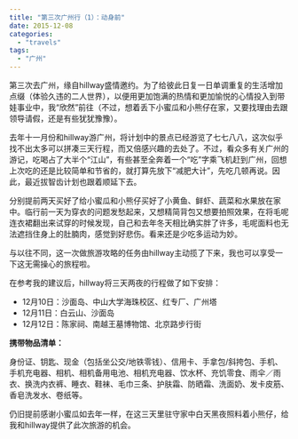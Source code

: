 ```yaml
---
title: "第三次广州行（1）：动身前"
date: 2015-12-08
categories: 
  - "travels"
tags: 
  - "广州"
---
```


第三次去广州，缘自hillway盛情邀约。为了给彼此日复一日单调重复的生活增加点缀（体验久违的二人世界），以便用更加饱满的热情和更加愉悦的心情投入到带娃事业中，我“欣然”前往（不过，想着丢下小蜜瓜和小熊仔在家，又要找理由去跟领导请假，还是有些犹犹豫豫）。

去年十一月份和hillway游广州，将计划中的景点已经游览了七七八八，这次似乎找不出太多可以拼凑三天行程，而又倍感兴趣的去处了。不过，看众多有关广州的游记，吃喝占了大半个“江山”，有些甚至全奔着一个“吃”字乘飞机赶到广州，回想上次吃的还是比较简单和节省的，就打算先放下“减肥大计”，先吃几顿再说。因此，最近拔智齿计划也跟着顺延下去。

分别提前两天买好了给小蜜瓜和小熊仔买好了小黄鱼、鲜虾、蔬菜和水果放在家中。临行前一天为穿衣的问题发愁起来，又想精简背包又想要拍照效果，在将毛呢连衣裙翻出来试穿的时候发现，自己和去年冬天相比确实胖了许多，毛呢面料也无法遮挡住身上的肚腩肉，感觉到好悲伤。看来还是少吃多运动为妙。

与以往不同，这一次做旅游攻略的任务由hillway主动揽了下来，我也可以享受一下这无需操心的旅程啦。

在参考我的建议后，hillway将三天两夜的行程做了如下安排：

- 12月10日：沙面岛、中山大学海珠校区、红专厂、广州塔
- 12月11日：白云山、沙面岛
- 12月12日：陈家祠、南越王墓博物馆、北京路步行街

**携带物品清单：**

身份证、钥匙、现金（包括坐公交/地铁零钱）、信用卡、手拿包/斜挎包、手机、手机充电器、相机、相机备用电池、相机充电器、饮水杯、充饥零食、雨伞／雨衣、换洗内衣裤、睡衣、鞋袜、毛巾三条、护肤霜、防晒霜、洗面奶、发卡皮筋、香皂洗发水、卷纸等。

仍旧提前感谢小蜜瓜如去年一样，在这三天里驻守家中白天黑夜照料着小熊仔，给我和hillway提供了此次旅游的机会。
